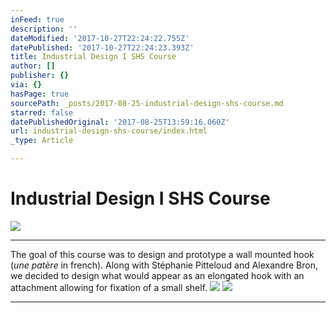 ```yaml
---
inFeed: true
description: ''
dateModified: '2017-10-27T22:24:22.755Z'
datePublished: '2017-10-27T22:24:23.393Z'
title: Industrial Design I SHS Course
author: []
publisher: {}
via: {}
hasPage: true
sourcePath: _posts/2017-08-25-industrial-design-shs-course.md
starred: false
datePublishedOriginal: '2017-08-25T13:59:16.060Z'
url: industrial-design-shs-course/index.html
_type: Article

---
```

# Industrial Design I SHS Course
![](https://the-grid-user-content.s3-us-west-2.amazonaws.com/611f0943-9130-4138-af4b-8635c1b4fcaa.jpg)

---

The goal of this course was to design and prototype a wall mounted hook (_une patère_ in french). Along with Stéphanie Pitteloud and Alexandre Bron, we decided to design what would appear as an elongated hook with an attachment allowing for fixation of a small shelf.
![](https://the-grid-user-content.s3-us-west-2.amazonaws.com/8ff549cc-4e4b-42d7-b579-a6ebe330f416.jpg)
![](https://the-grid-user-content.s3-us-west-2.amazonaws.com/a3f0cd4f-90bf-4113-9073-e830c0475273.jpg)

---